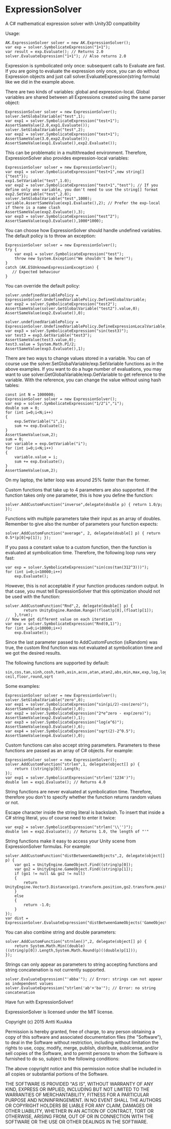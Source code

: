 # ExpressionSolver
A C# mathematical expression solver with Unity3D compatibility

Usage:

    AK.ExpressionSolver solver = new AK.ExpressionSolver();
    var exp = solver.SymbolicateExpression("1+1");
    var result = exp.Evaluate(); // Returns 2.0
    solver.EvaluateExpression("1+1"); // Also returns 2.0

Expression is symbolicated only once: subsequent calls to Evaluate are fast. If you are going to evaluate the expression only once,
you can do without Expression objects and just call solver.EvaluateExpression(string formula) like we did in the example above.

There are two kinds of variables: global and expression-local. Global variables
are shared between all Expressions created using the same parser object:

    ExpressionSolver solver = new ExpressionSolver();
    solver.SetGlobalVariable("test",1);
    var exp1 = solver.SymbolicateExpression("test+1");
    AssertSameValue(2.0,exp1.Evaluate());
    solver.SetGlobalVariable("test",2);
    var exp2 = solver.SymbolicateExpression("test+1");
    AssertSameValue(3.0,exp2.Evaluate());
    AssertSameValue(exp1.Evaluate(),exp2.Evaluate());

This can be problematic in a multithreaded environment. Therefore, ExpressionSolver also provides expression-local variables:

	ExpressionSolver solver = new ExpressionSolver();
	var exp1 = solver.SymbolicateExpression("test+1",new string[]{"test"});
	exp1.SetVariable("test",1.0);
	var exp2 = solver.SymbolicateExpression("test+1","test"); // If you define only one variable, you don't need to use the string[] format
	exp2.SetVariable("test",2.0);
    solver.SetGlobalVariable("test",1000); 
    variable.AssertSameValue(exp1.Evaluate(),2); // Prefer the exp-local if there is a name clash
	AssertSameValue(exp2.Evaluate(),3);
	var exp3 = solver.SymbolicateExpression("test^2");
	AssertSameValue(exp3.Evaluate(),1000*1000);

You can choose how ExpressionSolver should handle undefined variables. The default policy is to throw an exception:

    ExpressionSolver solver = new ExpressionSolver();
    try {
        var exp1 = solver.SymbolicateExpression("test");
		throw new System.Exception("We shouldn't be here!");
    }
	catch (AK.ESUnknownExpressionException) {
	   // Expected behaviour
	}

You can override the default policy:

	solver.undefinedVariablePolicy = ExpressionSolver.UndefinedVariablePolicy.DefineGlobalVariable;
	var exp2 = solver.SymbolicateExpression("test2");
    AssertSameValue(solver.GetGlobalVariable("test2").value,0);
	AssertSameValue(exp2.Evaluate(),0);

	solver.undefinedVariablePolicy = ExpressionSolver.UndefinedVariablePolicy.DefineExpressionLocalVariable;
	var exp3 = solver.SymbolicateExpression("sin(test3)");
	var test3 = exp3.GetVariable("test3");
	AssertSameValue(test3.value,0);
	test3.value = System.Math.PI/2;
	AssertSameValue(exp3.Evaluate(),1);

There are two ways to change values stored in a variable. You can of course use the solver.SetGlobalVariable/exp.SetVariable functions 
as in the above examples. If you want to do a huge number of evaluations, you may want to use solver.GetGlobalVariable/exp.GetVariable to
get reference to the variable. With the reference, you can change the value without using hash tables:

    const int N = 1000000;
    ExpressionSolver solver = new ExpressionSolver();
    var exp = solver.SymbolicateExpression("1/2^i","i");
    double sum = 0;
    for (int i=0;i<N;i++)
    {
        exp.SetVariable("i",i);
        sum += exp.Evaluate();
    }
    AssertSameValue(sum,2);
    sum = 0;
    var variable = exp.GetVariable("i");
    for (int i=0;i<N;i++)
    {
        variable.value = i;
        sum += exp.Evaluate();
    }
    AssertSameValue(sum,2);

On my laptop, the latter loop was around 25% faster than the former.


Custom functions that take up to 4 parameters are also supported. If the function takes only one parameter, this is how you define
the function:

    solver.AddCustomFunction("inverse",delegate(double p) { return 1.0/p; });

Functions with multiple parameters take their input as an array of doubles. Remember to give also the number of parameters your function
expects:

    solver.AddCustomFunction("average", 2, delegate(double[] p) { return 0.5*(p[0]+p[1]); });

If you pass a constant value to a custom function, then the function is evaluated at symbolication time. Therefore, the following loop
runs very fast:

    var exp = solver.SymbolicateExpression("sin(cos(tan(312^3)))");
    for (int i=0;i<10000;i++)
        exp.Evaluate();

However, this is not acceptable if your function produces random output. In that case, you must tell ExpressionSolver that
this optimization should not be used with the function:

    solver.AddCustomFunction("Rnd",2, delegate(double[] p) {
			return UnityEngine.Random.Range((float)p[0],(float)p[1]);
		},true);
    // Now we get different value on each iteration
    var exp = solver.SymbolicateExpression("Rnd(0,1)");
    for (int i=0;i<10000;i++)
        exp.Evaluate();

Since the last parameter passed to AddCustomFunction (isRandom) was true, the custom Rnd function was not evaluated at symbolication time
and we got the desired results.

The following functions are supported by default:

    sin,cos,tan,sinh,cosh,tanh,asin,acos,atan,atan2,abs,min,max,exp,log,log10,
    ceil,floor,round,sqrt

Some examples:

    ExpressionSolver solver = new ExpressionSolver();
    solver.SetGlobalVariable("zero",0);
    var exp1 = solver.SymbolicateExpression("sin(pi/2)-cos(zero)");
    AssertSameValue(exp1.Evaluate(),0);
    var exp2 = solver.SymbolicateExpression("2*e^zero - exp(zero)");
    AssertSameValue(exp2.Evaluate(),1);
    var exp3 = solver.SymbolicateExpression("log(e^6)");
    AssertSameValue(exp3.Evaluate(),6);
    var exp4 = solver.SymbolicateExpression("sqrt(2)-2^0.5");
    AssertSameValue(exp4.Evaluate(),0);

Custom functions can also accept string parameters. Parameters to these functions are passed as an array of C# objects. For example:

    ExpressionSolver solver = new ExpressionSolver();
    solver.AddCustomFunction("strlen",1, delegate(object[] p) {
		return ((string)p[0]).Length;
	});
    var exp1 = solver.SymbolicatExpression("strlen('1234')");
    double len = exp1.Evaluate(); // Returns 4.0

String functions are never evaluated at symbolication time. Therefore, therefore you don't to specify whether the function returns random
values or not.

Escape character inside the string literal is backslash. To insert that inside a C# string literal, you of course need to enter it twice:

    var exp2 = solver.SymbolicatExpression("strlen('\\'')");
    double len = exp2.Evaluate(); // Returns 1.0, the length of "'"

String functions make it easy to access your Unity scene from ExpressionSolver formulas. For example:

    solver.AddCustomFunction("distBetweenGameObjects",2, delegate(object[] p) {
		var go1 = UnityEngine.GameObject.Find((string)p[0]);
        var go2 = UnityEngine.GameObject.Find((string)p[1]);
        if (go1 != null && go2 != null)
        {
            return UnityEngine.Vector3.Distance(go1.transform.position,go2.transform.position);
        }
        else
        {
            return -1.0;
        }
	});
    var dist = ExpressionSolver.EvaluateExpression("distBetweenGameObjects('GameObject1','GameObject2')");

You can also combine string and double parameters:

    solver.AddCustomFunction("strnlen()",2, delegate(object[] p) {
        return System.Math.Min((double)((string)p[0]).Length,System.Math.Round(p)((double)p[1]));
	});

Strings can only appear as parameters to string accepting functions and string concatenation is not currently supported.

    solver.EvaluateExpression("'abba'"); // Error: strings can not appear as independent values
    solver.EvaluateExpression("strlen('ab'+'ba'"); // Error: no string concatenation



Have fun with ExpressionSolver!


ExpressionSolver is licensed under the MIT license.


Copyright (c) 2015 Antti Kuukka



Permission is hereby granted, free of charge, to any person obtaining a copy
of this software and associated documentation files (the "Software"), to deal
in the Software without restriction, including without limitation the rights
to use, copy, modify, merge, publish, distribute, sublicense, and/or sell
copies of the Software, and to permit persons to whom the Software is
furnished to do so, subject to the following conditions:



The above copyright notice and this permission notice shall be included in
all copies or substantial portions of the Software.



THE SOFTWARE IS PROVIDED "AS IS", WITHOUT WARRANTY OF ANY KIND, EXPRESS OR
IMPLIED, INCLUDING BUT NOT LIMITED TO THE WARRANTIES OF MERCHANTABILITY,
FITNESS FOR A PARTICULAR PURPOSE AND NONINFRINGEMENT.  IN NO EVENT SHALL THE
AUTHORS OR COPYRIGHT HOLDERS BE LIABLE FOR ANY CLAIM, DAMAGES OR OTHER
LIABILITY, WHETHER IN AN ACTION OF CONTRACT, TORT OR OTHERWISE, ARISING FROM,
OUT OF OR IN CONNECTION WITH THE SOFTWARE OR THE USE OR OTHER DEALINGS IN
THE SOFTWARE.
